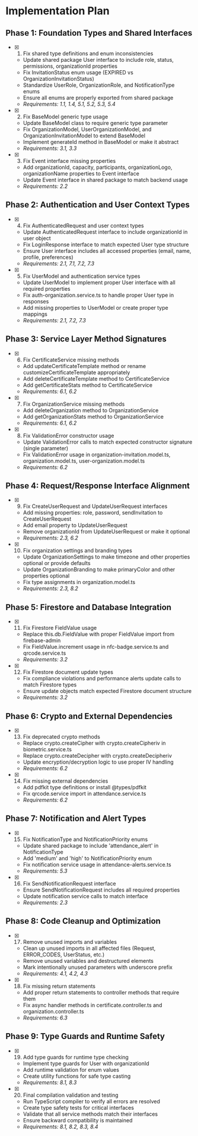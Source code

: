 # Implementation Plan

## Phase 1: Foundation Types and Shared Interfaces

- [x] 1. Fix shared type definitions and enum inconsistencies



  - Update shared package User interface to include role, status, permissions, organizationId properties
  - Fix InvitationStatus enum usage (EXPIRED vs OrganizationInvitationStatus)
  - Standardize UserRole, OrganizationRole, and NotificationType enums
  - Ensure all enums are properly exported from shared package
  - _Requirements: 1.1, 1.4, 5.1, 5.2, 5.3, 5.4_

- [x] 2. Fix BaseModel generic type usage


  - Update BaseModel class to require generic type parameter
  - Fix OrganizationModel, UserOrganizationModel, and OrganizationInvitationModel to extend BaseModel<T>
  - Implement generateId method in BaseModel or make it abstract
  - _Requirements: 3.1, 3.3_

- [x] 3. Fix Event interface missing properties

  - Add organizationId, capacity, participants, organizationLogo, organizationName properties to Event interface
  - Update Event interface in shared package to match backend usage
  - _Requirements: 2.2_

## Phase 2: Authentication and User Context Types

- [x] 4. Fix AuthenticatedRequest and user context types



  - Update AuthenticatedRequest interface to include organizationId in user object
  - Fix LoginResponse interface to match expected User type structure
  - Ensure User interface includes all accessed properties (email, name, profile, preferences)
  - _Requirements: 2.1, 7.1, 7.2, 7.3_

- [x] 5. Fix UserModel and authentication service types


  - Update UserModel to implement proper User interface with all required properties
  - Fix auth-organization.service.ts to handle proper User type in responses
  - Add missing properties to UserModel or create proper type mappings
  - _Requirements: 2.1, 7.2, 7.3_

## Phase 3: Service Layer Method Signatures




- [x] 6. Fix CertificateService missing methods

  - Add updateCertificateTemplate method or rename customizeCertificateTemplate appropriately
  - Add deleteCertificateTemplate method to CertificateService
  - Add getCertificateStats method to CertificateService
  - _Requirements: 6.1, 6.2_

- [x] 7. Fix OrganizationService missing methods


  - Add deleteOrganization method to OrganizationService
  - Add getOrganizationStats method to OrganizationService
  - _Requirements: 6.1, 6.2_

- [x] 8. Fix ValidationError constructor usage

  - Update ValidationError calls to match expected constructor signature (single parameter)
  - Fix ValidationError usage in organization-invitation.model.ts, organization.model.ts, user-organization.model.ts
  - _Requirements: 6.2_

## Phase 4: Request/Response Interface Alignment

- [x] 9. Fix CreateUserRequest and UpdateUserRequest interfaces

  - Add missing properties: role, password, sendInvitation to CreateUserRequest
  - Add email property to UpdateUserRequest
  - Remove organizationId from UpdateUserRequest or make it optional
  - _Requirements: 2.3, 6.2_

- [x] 10. Fix organization settings and branding types

  - Update OrganizationSettings to make timezone and other properties optional or provide defaults
  - Update OrganizationBranding to make primaryColor and other properties optional
  - Fix type assignments in organization.model.ts
  - _Requirements: 2.3, 8.2_

## Phase 5: Firestore and Database Integration


- [x] 11. Fix Firestore FieldValue usage

  - Replace this.db.FieldValue with proper FieldValue import from firebase-admin
  - Fix FieldValue.increment usage in nfc-badge.service.ts and qrcode.service.ts
  - _Requirements: 3.2_

- [x] 12. Fix Firestore document update types


  - Fix compliance violations and performance alerts update calls to match Firestore types
  - Ensure update objects match expected Firestore document structure
  - _Requirements: 3.2_

## Phase 6: Crypto and External Dependencies

- [x] 13. Fix deprecated crypto methods


  - Replace crypto.createCipher with crypto.createCipheriv in biometric.service.ts
  - Replace crypto.createDecipher with crypto.createDecipheriv
  - Update encryption/decryption logic to use proper IV handling
  - _Requirements: 6.2_

- [x] 14. Fix missing external dependencies

  - Add pdfkit type definitions or install @types/pdfkit
  - Fix qrcode.service import in attendance.service.ts
  - _Requirements: 6.2_

## Phase 7: Notification and Alert Types

- [x] 15. Fix NotificationType and NotificationPriority enums

  - Update shared package to include 'attendance_alert' in NotificationType
  - Add 'medium' and 'high' to NotificationPriority enum
  - Fix notification service usage in attendance-alerts.service.ts
  - _Requirements: 5.3_

- [x] 16. Fix SendNotificationRequest interface

  - Ensure SendNotificationRequest includes all required properties
  - Update notification service calls to match interface
  - _Requirements: 2.3_

## Phase 8: Code Cleanup and Optimization

- [x] 17. Remove unused imports and variables


  - Clean up unused imports in all affected files (Request, ERROR_CODES, UserStatus, etc.)
  - Remove unused variables and destructured elements
  - Mark intentionally unused parameters with underscore prefix
  - _Requirements: 4.1, 4.2, 4.3_

- [x] 18. Fix missing return statements


  - Add proper return statements to controller methods that require them
  - Fix async handler methods in certificate.controller.ts and organization.controller.ts
  - _Requirements: 6.3_

## Phase 9: Type Guards and Runtime Safety

- [x] 19. Add type guards for runtime type checking

  - Implement type guards for User with organizationId
  - Add runtime validation for enum values
  - Create utility functions for safe type casting
  - _Requirements: 8.1, 8.3_

- [x] 20. Final compilation validation and testing


  - Run TypeScript compiler to verify all errors are resolved
  - Create type safety tests for critical interfaces
  - Validate that all service methods match their interfaces
  - Ensure backward compatibility is maintained
  - _Requirements: 8.1, 8.2, 8.3, 8.4_